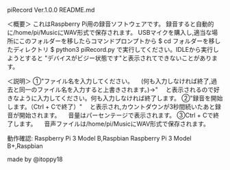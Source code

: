 piRecord Ver.1.0.0 README.md

＜概要＞
これはRaspberry Pi用の録音ソフトウェアです。
録音すると自動的に/home/pi/MusicにWAV形式で保存されます。
USBマイクを購入し,適当な場所にこのフォルダーを移したらコマンドプロンプトから
$ cd フォルダーを移したディレクトリ
$ python3 piRecord.py
で実行してください。IDLEから実行しようとすると
"デバイスがビジー状態です"と表示されてできないことがあります。

＜説明＞
①"ファイル名を入力してください。
　(何も入力しなければ終了,過去と同一のファイル名を入力すると上書きされます。)→"
　と表示されるので好きなように入力してください。何も入力しなければ終了します。
②"録音を開始します。（Ctrl + Cで終了）"
　と表示され,カウントダウンが3秒間続いたあと録音が開始されます。
　音量はパーセンテージで表示されます。
③Ctrl + Cで終了します。
　音声ファイルは/home/pi/MusicにWAV形式で保存されます。

動作確認:
	Raspberry Pi 3 Model B,Raspbian
	Raspberry Pi 3 Model B+,Raspbian
	
made by @itoppy18
